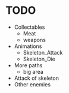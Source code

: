 # TODO

+ Collectables
    - Meat
    - weapons
+ Animations
    - Skeleton_Attack
    - Skeleton_Die
+ More paths
    - big area
+ Attack of skeleton
+ Other enemies